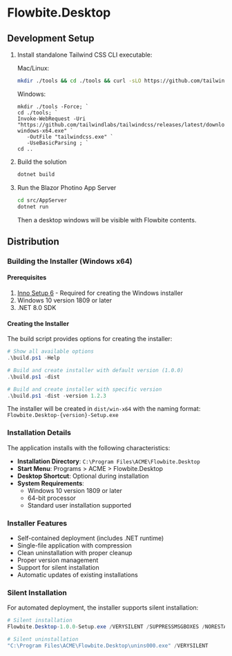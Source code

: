 # Flowbite.Desktop

## Development Setup

1. Install standalone Tailwind CSS CLI executable:

   Mac/Linux:

   ```bash
   mkdir ./tools && cd ./tools && curl -sLO https://github.com/tailwindlabs/tailwindcss/releases/latest/download/tailwindcss-macos-arm64  && chmod +x tailwindcss-macos-arm64 && mv tailwindcss-macos-arm64 tailwindcss
   ```

   Windows:

   ```pwsh
   mkdir ./tools -Force; `
   cd ./tools; `
   Invoke-WebRequest -Uri "https://github.com/tailwindlabs/tailwindcss/releases/latest/download/tailwindcss-windows-x64.exe" `
      -OutFile "tailwindcss.exe" `
      -UseBasicParsing ; `
   cd ..

   ```

1. Build the solution

   ```bash
   dotnet build
   ```

1. Run the Blazor Photino App Server

   ```bash
   cd src/AppServer
   dotnet run
   ```

   Then a desktop windows will be visible with Flowbite contents.

## Distribution

### Building the Installer (Windows x64)

#### Prerequisites

1. [Inno Setup 6](https://jrsoftware.org/isinfo.php) - Required for creating the Windows installer
2. Windows 10 version 1809 or later
3. .NET 8.0 SDK

#### Creating the Installer

The build script provides options for creating the installer:

```powershell
# Show all available options
.\build.ps1 -Help

# Build and create installer with default version (1.0.0)
.\build.ps1 -dist

# Build and create installer with specific version
.\build.ps1 -dist -version 1.2.3
```

The installer will be created in `dist/win-x64` with the naming format: `Flowbite.Desktop-{version}-Setup.exe`

### Installation Details

The application installs with the following characteristics:

- **Installation Directory**: `C:\Program Files\ACME\Flowbite.Desktop`
- **Start Menu**: Programs > ACME > Flowbite.Desktop
- **Desktop Shortcut**: Optional during installation
- **System Requirements**:
  - Windows 10 version 1809 or later
  - 64-bit processor
  - Standard user installation supported

### Installer Features

- Self-contained deployment (includes .NET runtime)
- Single-file application with compression
- Clean uninstallation with proper cleanup
- Proper version management
- Support for silent installation
- Automatic updates of existing installations

### Silent Installation

For automated deployment, the installer supports silent installation:

```powershell
# Silent installation
Flowbite.Desktop-1.0.0-Setup.exe /VERYSILENT /SUPPRESSMSGBOXES /NORESTART

# Silent uninstallation
"C:\Program Files\ACME\Flowbite.Desktop\unins000.exe" /VERYSILENT
```
